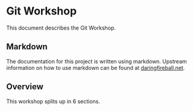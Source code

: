 # Git Workshop

This document describes the Git Workshop.

## Markdown

The documentation for this project is written using markdown.
Upstream information on how to use markdown can be found at 
[daringfireball.net](http://daringfireball.net/projects/markdown/).

## Overview

This workshop splits up in 6 sections.


<!-- vim: set nofen sw=4 st=4 et: -->
